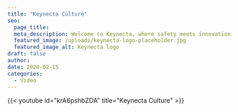 ```yaml
---
title: "Keynecta Culture"
seo:
  page_title: 
  meta_description: Welcome to Keynecta, where safety meets innovation. Learn more about Keynecta, our unique scoring tool and our approach to building a safety culture.
  featured_image: /uploads/keynecta-logo-placeholder.jpg
  featured_image_alt: Keynecta logo
draft: false
author:
date: 2024-02-15
categories:
  - Video
---
```


{{< youtube id="krA6pshbZDA" title="Keynecta Culture" >}}